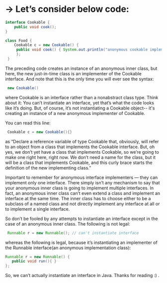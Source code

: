 
# -> Let’s consider below code:

```java
interface Cookable {
    public void cook();
}

class Food {
    Cookable c = new Cookable() {
     public void cook() { System.out.println("anonymous cookable implementer"); }
     };
 }
```
 
The preceding code creates an instance of an anonymous inner class, but here, the new just-in-time class is an implementer of the Cookable interface. And note that this is the only time you will ever see the syntax:

```java
 new Cookable()

```

where Cookable is an interface rather than a nonabstract class type. Think about it: You can’t instantiate an interface, yet that’s what the code looks like it’s doing. But, of course, it’s not instantiating a Cookable object-- it's creating an instance of a new anonymous implementer of Cookable.

You can read this line:
```java
 Cookable c = new Cookable(){}
```
as “Declare a reference variable of type Cookable that, obviously, will refer to an object from a class that implements the Cookable interface. But, oh yes, we don’t yet have a class that implements Cookable, so we’re going to make one right here, right now. We don’t need a name for the class, but it will be a class that implements Cookable, and this curly brace starts the definition of the new implementing class.”

Important to remember for anonymous interface implementers — they can implement only one interface. There simply isn’t any mechanism to say that your anonymous inner class is going to implement multiple interfaces. In fact, an anonymous inner class can’t even extend a class and implement an interface at the same time. The inner class has to choose either to be a subclass of a named class and not directly implement any interface at all or to implement a single interface.

So don’t be fooled by any attempts to instantiate an interface except in the case of an anonymous inner class. The following is not legal:
```java
 Runnable r = new Runnable(); // can't instantiate interface
```
whereas the following is legal, because it’s instantiating an implementer of the Runnable interface(an anonymous implementation class):

```java
Runnable r = new Runnable() { 
   public void run(){ }
};
```

So, we can’t actually instantiate an interface in Java. Thanks for reading :) .
